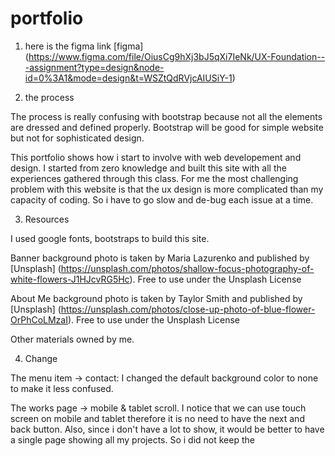 # portfolio

1. here is the figma link 
[figma] (https://www.figma.com/file/OiusCg9hXj3bJ5qXi7IeNk/UX-Foundation---assignment?type=design&node-id=0%3A1&mode=design&t=WSZtQdRVjcAIUSiY-1)

2. the process

The process is really confusing with bootstrap because not all the elements are dressed and defined properly. Bootstrap will be good for simple website but not for sophisticated design. 

This portfolio shows how i start to involve with web developement and design. I started from zero knowledge and built this site with all the experiences gathered through this class. For me the most challenging problem with this website is that the ux design is more complicated than my capacity of coding. So i have to go slow and de-bug each issue at a time. 

3. Resources

I used google fonts, bootstraps to build this site. 

Banner background photo is taken by Maria Lazurenko and published by [Unsplash] (https://unsplash.com/photos/shallow-focus-photography-of-white-flowers-J1HJcvRG5Hc). Free to use under the Unsplash License

About Me background photo is taken by Taylor Smith and published by [Unsplash] (https://unsplash.com/photos/close-up-photo-of-blue-flower-OrPhCoLMzaI). Free to use under the Unsplash License

Other materials owned by me. 

4. Change 

The menu item -> contact: I changed the default background color to none to make it less confused.

The works page -> mobile & tablet scroll. I notice that we can use touch screen on mobile and tablet therefore it is no need to have the next and back button. Also, since i don't have a lot to show, it would be better to have a single page showing all my projects. So i did not keep the 


